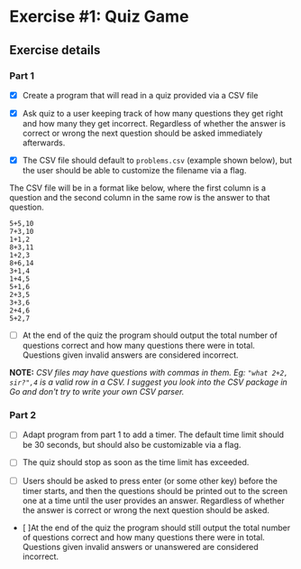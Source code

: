 # Exercise #1: Quiz Game

## Exercise details

### Part 1

- [x] Create a program that will read in a quiz provided via a CSV file
- [x] Ask quiz to a user keeping track of how many questions they get right and how many they get incorrect. Regardless of whether the answer is correct or wrong the next question should be asked immediately afterwards.

- [x] The CSV file should default to `problems.csv` (example shown below), but the user should be able to customize the filename via a flag.

The CSV file will be in a format like below, where the first column is a question and the second column in the same row is the answer to that question.
```
5+5,10
7+3,10
1+1,2
8+3,11
1+2,3
8+6,14
3+1,4
1+4,5
5+1,6
2+3,5
3+3,6
2+4,6
5+2,7
```

- [ ] At the end of the quiz the program should output the total number of questions correct and how many questions there were in total. Questions given invalid answers are considered incorrect.

**NOTE:** *CSV files may have questions with commas in them. Eg: `"what 2+2, sir?",4` is a valid row in a CSV. I suggest you look into the CSV package in Go and don't try to write your own CSV parser.*

### Part 2

- [ ] Adapt program from part 1 to add a timer. The default time limit should be 30 seconds, but should also be customizable via a flag.

- [ ] The quiz should stop as soon as the time limit has exceeded.

- [ ] Users should be asked to press enter (or some other key) before the timer starts, and then the questions should be printed out to the screen one at a time until the user provides an answer. Regardless of whether the answer is correct or wrong the next question should be asked.

- [ ]At the end of the quiz the program should still output the total number of questions correct and how many questions there were in total. Questions given invalid answers or unanswered are considered incorrect.